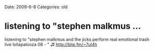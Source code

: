 Date: 2009-6-8
Categories: old

# listening to "stephen malkmus ...

listening to "stephen malkmus and the jicks perform real emotional trash live lollapalooza 08 - " ♫ <a href="http://blip.fm/~7ul4h" rel="nofollow">http://blip.fm/~7ul4h</a>
